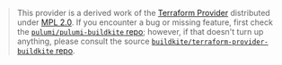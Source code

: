 > This provider is a derived work of the [Terraform Provider](https://github.com/buildkite/terraform-provider-buildkite)
> distributed under [MPL 2.0](https://www.mozilla.org/en-US/MPL/2.0/). If you encounter a bug or missing feature,
> first check the [`pulumi/pulumi-buildkite` repo](https://github.com/pulumi/pulumi-buildkite/issues); however, if that doesn't turn up anything,
> please consult the source [`buildkite/terraform-provider-buildkite` repo](https://github.com/buildkite/terraform-provider-buildkite/issues).